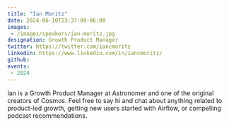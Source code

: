 ```yaml
---
title: "Ian Moritz"
date: 2024-06-10T23:37:09-06:00
images: 
 - /images/speakers/ian-moritz.jpg
designation: Growth Product Manager
twitter: https://twitter.com/iancmoritz
linkedin: https://www.linkedin.com/in/iancmoritz/
github: 
events:
 - 2024
---
```


Ian is a Growth Product Manager at Astronomer and one of the original creators of Cosmos. Feel free to say hi and chat about anything related to product-led growth, getting new users started with Airflow, or compelling podcast recommendations.


